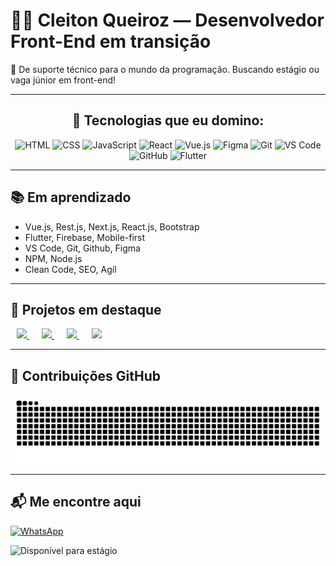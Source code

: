 # 👨‍💻 Cleiton Queiroz — Desenvolvedor Front-End em transição

🎯 De suporte técnico para o mundo da programação. Buscando estágio ou vaga júnior em front-end!

---

<div align="center">

  <h2>🚀 Tecnologias que eu domino:</h2>

  <img src="https://skillicons.dev/icons?i=html" title="HTML" style="pointer-events: none;" />
  <img src="https://skillicons.dev/icons?i=css" title="CSS" style="pointer-events: none;" />
  <img src="https://skillicons.dev/icons?i=javascript" title="JavaScript" style="pointer-events: none;" />
  <img src="https://skillicons.dev/icons?i=react" title="React" style="pointer-events: none;" />
  <img src="https://skillicons.dev/icons?i=vue" title="Vue.js" style="pointer-events: none;" />
  <img src="https://skillicons.dev/icons?i=figma" title="Figma" style="pointer-events: none;" />
  <img src="https://skillicons.dev/icons?i=git" title="Git" style="pointer-events: none;" />
  <img src="https://skillicons.dev/icons?i=vscode" title="VS Code" style="pointer-events: none;" />
  <img src="https://skillicons.dev/icons?i=github" title="GitHub" style="pointer-events: none;" />
   <img src="https://skillicons.dev/icons?i=flutter" title="Flutter" style="pointer-events: none;" />

</div>

---

## 📚 Em aprendizado
- Vue.js, Rest.js, Next.js, React.js, Bootstrap
- Flutter, Firebase, Mobile-first
- VS Code, Git, Github, Figma
- NPM, Node.js
- Clean Code, SEO, Agíl 

---

<div align="left">
  <h2>💼 Projetos em destaque</h2>
  <a href="https://github.com/CleitonQ/rick_morty" style="margin: 0 10px;">
    <img src="https://img.shields.io/badge/Rick & Morty-000?style=for-the-badge&logo=github&logoColor=white" />
  </a>
  <a href="https://github.com/CleitonQ/marcador_de_horas" style="margin: 0 10px;">
    <img src="https://img.shields.io/badge/Marcador de Horas-000?style=for-the-badge&logo=github&logoColor=white" />
  </a>
   <a href="https://github.com/CleitonQ/CleitonQ" style="margin: 0 10px;">
    <img src="https://img.shields.io/badge/Snake README-000?style=for-the-badge&logo=github&logoColor=white" />
  </a>
  <a href="https://github.com/CleitonQ" style="margin: 0 10px;">
    <img src="https://img.shields.io/badge/Projeto-000?style=for-the-badge&logo=github&logoColor=white" />
  </a>
</div>

---

## 🐍 Contribuições GitHub

<picture>
  <source media="(prefers-color-scheme: dark)"
         srcset="https://raw.githubusercontent.com/CleitonQ/CleitonQ/output/github-snake-dark.svg" />
  <source media="(prefers-color-scheme: light)"
         srcset="https://raw.githubusercontent.com/CleitonQ/CleitonQ/output/github-snake.svg" />
  <img alt="GitHub Snake"
       src="https://raw.githubusercontent.com/CleitonQ/CleitonQ/output/github-snake.svg" />
</picture>



---

## 📬 Me encontre aqui

[![WhatsApp](https://img.shields.io/badge/WhatsApp-Contato-green?style=flat-square&logo=whatsapp&logoColor=white)](https://wa.me/15996295847)

![Disponível para estágio](https://img.shields.io/badge/Estágio-Disponível-green?style=for-the-badge&logo=github)


